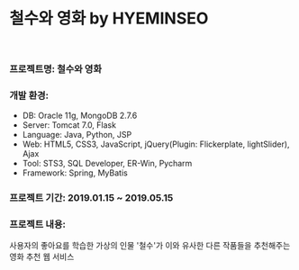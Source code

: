 # 철수와 영화 by HYEMINSEO
<br>

### 프로젝트명: 철수와 영화

### 개발 환경:
- DB: Oracle 11g, MongoDB 2.7.6
- Server: Tomcat 7.0, Flask
- Language: Java, Python, JSP
- Web: HTML5, CSS3, JavaScript, jQuery(Plugin: Flickerplate, lightSlider), Ajax
- Tool: STS3, SQL Developer, ER-Win, Pycharm
- Framework: Spring, MyBatis

### 프로젝트 기간: 2019.01.15 ~ 2019.05.15

### 프로젝트 내용:
사용자의 좋아요를 학습한 가상의 인물 '철수'가 이와 유사한 다른 작품들을 추천해주는 영화 추천 웹 서비스
